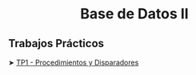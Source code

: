 <div align='center'>

<h1>Base de Datos II</h1>

</div>

## Trabajos Prácticos

➤ [TP1 - Procedimientos y Disparadores](/practica/01_procedimientos_y_disparadores.md)
